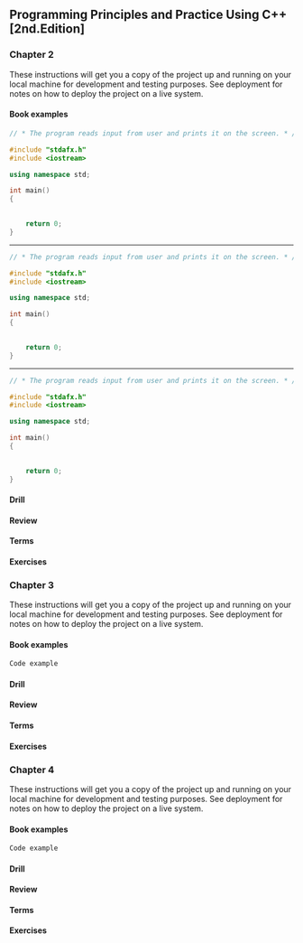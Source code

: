 ## Programming Principles and Practice Using C++ [2nd.Edition]

### Chapter 2

These instructions will get you a copy of the project up and running on your local machine for development and testing purposes. See deployment for notes on how to deploy the project on a live system.

#### Book examples

``` cpp
// * The program reads input from user and prints it on the screen. * //

#include "stdafx.h"
#include <iostream>

using namespace std;

int main()
{
	

    return 0;
}
```
----------------------------------------------------------------------------------------------------------------------------------------
``` cpp
// * The program reads input from user and prints it on the screen. * //

#include "stdafx.h"
#include <iostream>

using namespace std;

int main()
{
	

    return 0;
}
```
----------------------------------------------------------------------------------------------------------------------------------------
``` cpp
// * The program reads input from user and prints it on the screen. * //

#include "stdafx.h"
#include <iostream>

using namespace std;

int main()
{
	

    return 0;
}
```

#### Drill

#### Review

#### Terms

#### Exercises



### Chapter 3

These instructions will get you a copy of the project up and running on your local machine for development and testing purposes. See deployment for notes on how to deploy the project on a live system.

#### Book examples

``` cpp
Code example
```

#### Drill

#### Review

#### Terms

#### Exercises



### Chapter 4

These instructions will get you a copy of the project up and running on your local machine for development and testing purposes. See deployment for notes on how to deploy the project on a live system.

#### Book examples

``` cpp
Code example
```

#### Drill

#### Review

#### Terms

#### Exercises


